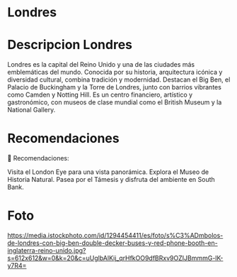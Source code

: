 # Londres

# Descripcion Londres
Londres es la capital del Reino Unido y una de las ciudades más emblemáticas del mundo. Conocida por su historia, arquitectura icónica y diversidad cultural, combina tradición y modernidad. Destacan el Big Ben, el Palacio de Buckingham y la Torre de Londres, junto con barrios vibrantes como Camden y Notting Hill. Es un centro financiero, artístico y gastronómico, con museos de clase mundial como el British Museum y la National Gallery.

# Recomendaciones 
📍 Recomendaciones:

Visita el London Eye para una vista panorámica.
Explora el Museo de Historia Natural.
Pasea por el Támesis y disfruta del ambiente en South Bank.

# Foto
https://media.istockphoto.com/id/1294454411/es/foto/s%C3%ADmbolos-de-londres-con-big-ben-double-decker-buses-y-red-phone-booth-en-inglaterra-reino-unido.jpg?s=612x612&w=0&k=20&c=uUglbAlKij_qrHfkOO9dfBRxv9OZIJBmmmG-lK-y7R4=